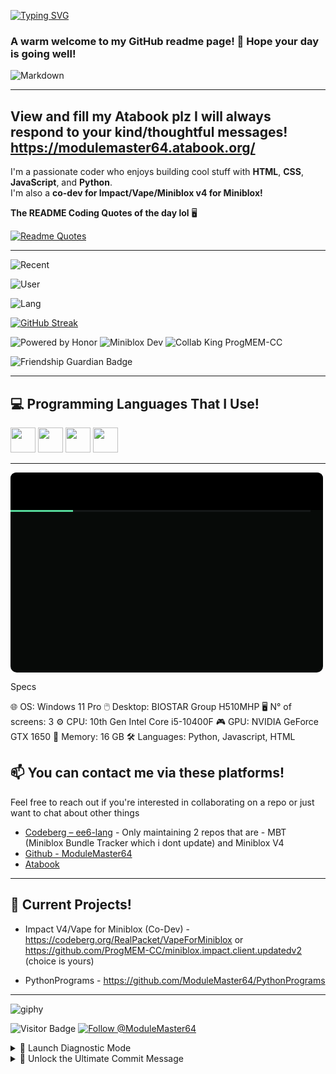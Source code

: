 [![Typing SVG](https://readme-typing-svg.demolab.com?font=Fira+Code&size=18&duration=1750&pause=1000&color=6EB891&background=FF141400&width=435&lines=Hey+there!+M0dule2Master64+here;Welcome+to+my+github+readme!;I+love+coding;HMTL%2C+Python+and+JS+wizard.;always+wishing+everyone+a+great+day+%3AD;Learn+Python+its+easy.🤡)](https://git.io/typing-svg)

### A warm welcome to my GitHub readme page! 👋 Hope your day is going well!

![Markdown](https://img.shields.io/badge/Markdown-000000?logo=markdown&logoColor=white)

-------------------------------------------------------------------------------------------------------------
View and fill my Atabook plz I will always respond to your kind/thoughtful messages!                       
https://modulemaster64.atabook.org/                                                                        
-------------------------------------------------------------------------------------------------------------
I'm a passionate coder who enjoys building cool stuff with **HTML**, **CSS**, **JavaScript**, and **Python**.  
I'm also a **co-dev for Impact/Vape/Miniblox v4 for Miniblox!**

**The README Coding Quotes of the day lol** 🖥️

[![Readme Quotes](https://quotes-github-readme.vercel.app/api?type=horizontal&theme=dark)](https://github.com/piyushsuthar/github-readme-quotes)

---

![Recent](https://gitmystat.vercel.app/recent?username=ModuleMaster64)

![User](https://gitmystat.vercel.app/user?username=ModuleMaster64)

![Lang](https://gitmystat.vercel.app/top?theme=dino&username=ModuleMaster64&layout=bar)

[![GitHub Streak](https://github-readme-streak-stats-eight.vercel.app?user=ModuleMaster64&theme=tokyonight&hide_border=true&border_radius=10)](https://git.io/streak-stats)

![Powered by Honor](https://img.shields.io/badge/Powered%20by-Honor!-blue?style=for-the-badge&logo=javascript&logoColor=white)
![Miniblox Dev](https://img.shields.io/badge/MinibloxScripter-Developer!-orange?style=for-the-badge&logo=code&logoColor=white)
![Collab King ProgMEM-CC](https://img.shields.io/badge/Collab%20King-ProgMEM--CC-red?style=for-the-badge&logo=javascript)

![Friendship Guardian Badge](https://img.shields.io/badge/Friendship-Guardian-ff69b4?style=for-the-badge)

---

## 💻 Programming Languages That I Use!

<img src="https://cdn.jsdelivr.net/gh/devicons/devicon/icons/html5/html5-original.svg" width="40" height="40"/> 
<img src="https://cdn.jsdelivr.net/gh/devicons/devicon/icons/css3/css3-original.svg" width="40" height="40"/>
<img src="https://cdn.jsdelivr.net/gh/devicons/devicon/icons/javascript/javascript-original.svg" width="40" height="40"/>
<img src="https://cdn.jsdelivr.net/gh/devicons/devicon/icons/python/python-original.svg" width="40" height="40"/>

---

<svg width="500" height="320" viewBox="0 0 500 320" xmlns="http://www.w3.org/2000/svg">

  <!-- Fundo com sombra -->
  <rect x="0" y="0" width="500" height="320" rx="10" fill="#070A08"/>

  <!-- Topo preto -->
  <path d="M0,10 Q0,0 10,0 H490 Q500,0 500,10 V60 H0 Z" fill="#000000" />

 <!-- Linha separadora em duas cores -->
<rect x="0" y="60" width="120" height="3" fill="#55D799" />
<rect x="100" y="60" width="380" height="3" fill="#141818" />

  <!-- Título -->
  <text x="20" y="38" font-family="monospace" font-size="18" font-weight="bold" fill="#55D799">Specs</text>

  <!-- Conteúdo -->
  <text x="20" y="100" font-family="monospace" font-size="16" font-weight="bold" fill="#569CD6">🌐 OS: <tspan fill="#CD9077">Windows 11 Pro</tspan></text>
  <text x="20" y="130" font-family="monospace" font-size="16" font-weight="bold" fill="#569CD6">🖱️ Desktop: <tspan fill="#CD9077">BIOSTAR Group H510MHP</tspan></text>
  <text x="20" y="250" font-family="monospace" font-size="16" font-weight="bold" fill="#569CD6">🖥️ N° of screens: <tspan fill="#CD9077">3</tspan></text>
  <text x="20" y="160" font-family="monospace" font-size="16" font-weight="bold" fill="#569CD6">⚙️ CPU: <tspan fill="#CD9077">10th Gen Intel Core i5-10400F</tspan></text>
  <text x="20" y="190" font-family="monospace" font-size="16" font-weight="bold" fill="#569CD6">🎮 GPU: <tspan fill="#CD9077">NVIDIA GeForce GTX 1650</tspan></text>
  <text x="20" y="220" font-family="monospace" font-size="16" font-weight="bold" fill="#569CD6">🧠 Memory: <tspan fill="#CD9077">16 GB</tspan></text>
  <text x="20" y="280" font-family="monospace" font-size="16" font-weight="bold" fill="#569CD6">🛠️ Languages: <tspan fill="#CD9077">Python, Javascript, HTML</tspan></text>
</svg>

## 📫 You can contact me via these platforms!

Feel free to reach out if you're interested in collaborating on a repo or just want to chat about other things

- [Codeberg – ee6-lang](https://codeberg.org/ee6-lang) - Only maintaining 2 repos that are - MBT (Miniblox Bundle Tracker which i dont update) and Miniblox V4
- [Github - ModuleMaster64](https://github.com/ModuleMaster64)
- [Atabook](https://modulemaster64.atabook.org/)

---

## 🧪 Current Projects!

- Impact V4/Vape for Miniblox (Co-Dev) - https://codeberg.org/RealPacket/VapeForMiniblox or https://github.com/ProgMEM-CC/miniblox.impact.client.updatedv2 (choice is yours)

- PythonPrograms - https://github.com/ModuleMaster64/PythonPrograms
---

![giphy](https://github.com/user-attachments/assets/2e6b2051-0452-46cb-847c-9dd38a437f65)

![Visitor Badge](https://visitor-badge.laobi.icu/badge?page_id=ModuleMaster64)
[![Follow @ModuleMaster64](https://img.shields.io/github/followers/ModuleMaster64?label=Follow&style=social)](https://github.com/ModuleMaster64)

<details>
<summary>🧨 Launch Diagnostic Mode</summary>

$ initializing miniblox-ops --mode debug  
✓ Boot sequence triggered  
✓ ModuleMaster64 identity verified  
✓ Guardian Of the Galaxy: Active  
✓ Snack protocols: 🍫 detected 3s  
—

Running diagnostic...

[WARN] Recursive recursion detected  
[INFO] Miniblox script velocity: 10000 rpm a sec
[ERROR] Meme threshold exceeded. System giggling uncontrollably.  
[SYS] Unused codebase fragments found in dimension 4D.

Injecting humor here...  
Overclocking README enthusiasm...  
Deploying lots of surprises...

  .--.      .--.      .--.      .--.    
 ( o_O)    ( -_-)    ( ʘ‿ʘ )   (='.'=)   
 /|  |      /|  |      /|  |     /|  |\   

>>> All systems nominal. Vibes: immaculate! :copilot:

</details>

<details>
<summary>🧠 Unlock the Ultimate Commit Message</summary>

Solve this riddle to receive access to `golden_branch_of_truth`:

> I’m used in haste but break in shame,  
> A developer regrets me, yet I still remain.  
> What am I?

(Hint: It's the reason behind every frantic rollback)

Answer: `git push --force` 😈  
Well done, you may now join the README Illuminati!

</details>
